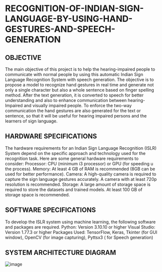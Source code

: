 # RECOGNITION-OF-INDIAN-SIGN-LANGUAGE-BY-USING-HAND-GESTURES-AND-SPEECH-GENERATION
## OBJECTIVE
The main objective of this project is to help the hearing-impaired people to communicate with normal people by using this automatic Indian Sign Language Recognition System with speech generation. The objective is to propose a model to recognize hand gestures in real time and generate not only a single character but also a whole sentence based on finger spelling method. After the text generation, it is converted to speech for better understanding and also to enhance communication between hearing-Impaired and visually impaired people. To enforce the two-way communication the hand gestures are also generated for the text or sentence, so that it will be useful for hearing impaired persons and the learners of sign language.
## HARDWARE SPECIFICATIONS
The hardware requirements for an Indian Sign Language Recognition (ISLR) System depend on the specific approach and technology used for the recognition task. Here are some general hardware requirements to consider:
	Processor: CPU (minimum i3 processor) or GPU (for speeding u the process).
	Memory: At least 4 GB of RAM is recommended (8GB can be used for better performance).
	Camera: A high-quality camera is required to capture the sign language gestures accurately. A camera with at least 720p resolution is recommended.
	Storage: A large amount of storage space is required to store the datasets and trained models. At least 100 GB of storage space is recommended.
## SOFTWARE SPECIFICATIONS
To develop the ISLR system using machine learning, the following software and packages are required.
Python: Version 3.10.10 or higher
Visual Studio: Version 1.77.3 or higher
Packages Used: TensorFlow, Keras, Tkinter (for GUI window), OpenCV (for image capturing), Pyttsx3 ( for Speech generation)
## SYSTEM ARCHITECTURE DIAGRAM
![image](https://github.com/GajaLakshmi03/RECOGNITION-OF-INDIAN-SIGN-LANGUAGE-BY-USING-HAND-GESTURES-AND-SPEECH-GENERATION/assets/68227520/e38fa0f4-7b28-43af-b4e8-65f8a722337b)
